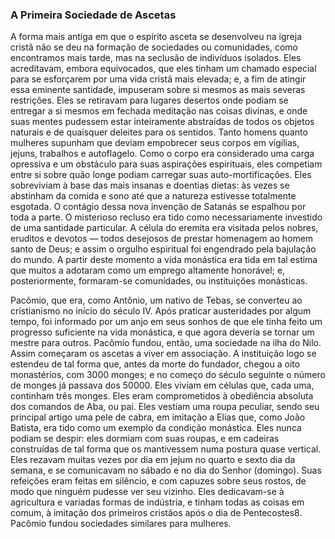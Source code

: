 ### A Primeira Sociedade de Ascetas 

A forma mais antiga em que o espírito asceta se desenvolveu na igreja cristã não se deu na formação de sociedades ou comunidades, como encontramos mais tarde, mas na seclusão de indivíduos isolados. Eles acreditavam, embora equivocados, que eles tinham um chamado especial para se esforçarem por uma vida cristã mais elevada; e, a fim de atingir essa eminente santidade, impuseram sobre si mesmos as mais severas restrições. Eles se retiravam para lugares desertos onde podiam se entregar a si mesmos em fechada meditação nas coisas divinas, e onde suas mentes pudessem estar inteiramente abstraídas de todos os objetos naturais e de quaisquer deleites para os sentidos. Tanto homens quanto mulheres supunham que deviam empobrecer seus corpos em vigílias, jejuns, trabalhos e autoflagelo. Como o corpo era considerado uma carga opressiva e um obstáculo para suas aspirações espirituais, eles competiam entre si sobre quão longe podiam carregar suas auto-mortificações. Eles sobreviviam à base das mais insanas e doentias dietas: às vezes se abstinham da comida e sono até que a natureza estivesse totalmente esgotada. O contágio dessa nova invenção de Satanás se espalhou por toda a parte. O misterioso recluso era tido como necessariamente investido de uma santidade particular. A célula do eremita era visitada pelos nobres, eruditos e devotos — todos desejosos de prestar homenagem ao homem santo de Deus; e assim o orgulho espiritual foi engendrado pela bajulação do mundo. A partir deste momento a vida monástica era tida em tal estima que muitos a adotaram como um emprego altamente honorável; e, posteriormente, formaram-se comunidades, ou instituições monásticas.

Pacômio, que era, como Antônio, um nativo de Tebas, se converteu ao cristianismo no início do século IV. Após praticar austeridades por algum tempo, foi informado por um anjo em seus sonhos de que ele tinha feito um progresso suficiente na vida monástica, e que agora deveria se tornar um mestre para outros. Pacômio fundou, então, uma sociedade na ilha do Nilo. Assim começaram os ascetas a viver em associação. A instituição logo se estendeu de tal forma que, antes da morte do fundador, chegou a oito monastérios, com 3000 monges; e no começo do século seguinte o número de monges já passava dos 50000\. Eles viviam em células que, cada uma, continham três monges. Eles eram comprometidos à obediência absoluta dos comandos de Aba, ou pai. Eles vestiam uma roupa peculiar, sendo seu principal artigo uma pele de cabra, em imitação a Elias que, como João Batista, era tido como um exemplo da condição monástica. Eles nunca podiam se despir: eles dormiam com suas roupas, e em cadeiras construídas de tal forma que os mantivessem numa postura quase vertical. Eles rezavam muitas vezes por dia em jejum no quarto e sexto dia da semana, e se comunicavam no sábado e no dia do Senhor (domingo). Suas refeições eram feitas em silêncio, e com capuzes sobre seus rostos, de modo que ninguém pudesse ver seu vizinho. Eles dedicavam-se à agricultura e variadas formas de indústria, e tinham todas as coisas em comum, à imitação dos primeiros cristãos após o dia de Pentecostes8\. Pacômio fundou sociedades similares para mulheres.